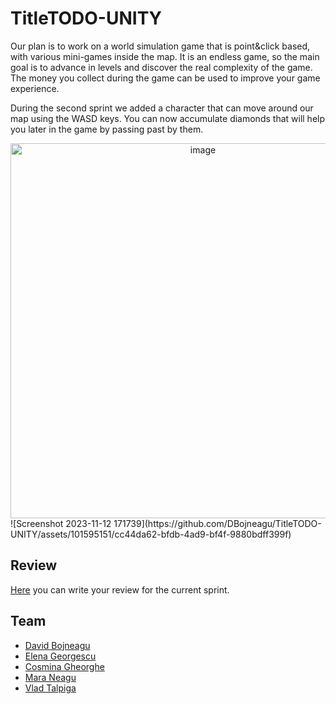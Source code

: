 # TitleTODO-UNITY
Our plan is to work on a world simulation game that is point&click based, with various mini-games inside the map. It is an endless game, so the main goal is to advance in levels and discover the real complexity of the game. The money you collect during the game can be used to improve your game experience.

During the second sprint we added a character that can move around our map using the WASD keys. You can now accumulate diamonds that will help you later in the game by passing past by them.
<div align="center">
    <img src="https://github.com/DBojneagu/TitleTODO-UNITY/assets/101595151/cc44da62-bfdb-4ad9-bf4f-9880bdff399f" alt="image" width="600px">
</div>![Screenshot 2023-11-12 171739](https://github.com/DBojneagu/TitleTODO-UNITY/assets/101595151/cc44da62-bfdb-4ad9-bf4f-9880bdff399f)


## Review
[Here](https://github.com/DBojneagu/TitleTODO-UNITY/issues) you can write your review for the current sprint.

## Team
- [David Bojneagu](https://github.com/DBojneagu)
- [Elena Georgescu](https://github.com/elenaag23)
- [Cosmina Gheorghe](https://github.com/cosminagheorghe47)
- [Mara Neagu](https://github.com/maraneagu)
- [Vlad Talpiga](https://github.com/vladtalpiga)
